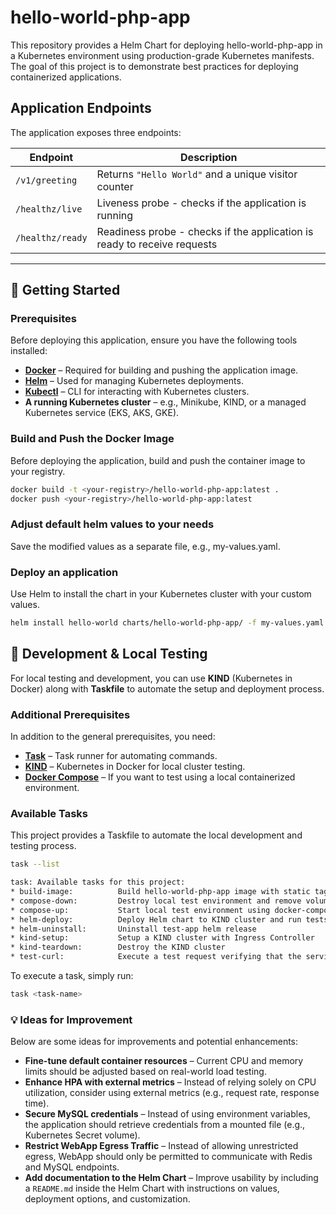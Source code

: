 # hello-world-php-app

This repository provides a Helm Chart for deploying hello-world-php-app in a Kubernetes environment using production-grade Kubernetes manifests. 
The goal of this project is to demonstrate best practices for deploying containerized applications.

## **Application Endpoints**
The application exposes three endpoints:

| **Endpoint**     | **Description**                                                          |
|------------------|--------------------------------------------------------------------------|
| `/v1/greeting`   | Returns `"Hello World"` and a unique visitor counter                     |
| `/healthz/live`  | Liveness probe - checks if the application is running                    |
| `/healthz/ready` | Readiness probe - checks if the application is ready to receive requests |

---

## 🚀 Getting Started

### **Prerequisites**
Before deploying this application, ensure you have the following tools installed:

- **[Docker](https://docs.docker.com/get-docker/)** – Required for building and pushing the application image.
- **[Helm](https://helm.sh/docs/intro/install/)** – Used for managing Kubernetes deployments.
- **[Kubectl](https://kubernetes.io/docs/tasks/tools/)** – CLI for interacting with Kubernetes clusters.
- **A running Kubernetes cluster** – e.g., Minikube, KIND, or a managed Kubernetes service (EKS, AKS, GKE).

### Build and Push the Docker Image
Before deploying the application, build and push the container image to your registry.

```bash
docker build -t <your-registry>/hello-world-php-app:latest .
docker push <your-registry>/hello-world-php-app:latest
```

### Adjust default helm values to your needs  
Save the modified values as a separate file, e.g., my-values.yaml.

### Deploy an application
Use Helm to install the chart in your Kubernetes cluster with your custom values.

```bash
helm install hello-world charts/hello-world-php-app/ -f my-values.yaml
```

## 🔧 Development & Local Testing

For local testing and development, you can use **KIND** (Kubernetes in Docker) along with **Taskfile** to automate the setup and deployment process.

### Additional Prerequisites
In addition to the general prerequisites, you need:

- **[Task](https://taskfile.dev/installation/)** – Task runner for automating commands.
- **[KIND](https://kind.sigs.k8s.io/docs/user/quick-start/)** – Kubernetes in Docker for local cluster testing.
- **[Docker Compose](https://docs.docker.com/compose/)** – If you want to test using a local containerized environment.

### Available Tasks

This project provides a Taskfile to automate the local development and testing process.
```bash
task --list

task: Available tasks for this project:
* build-image:          Build hello-world-php-app image with static tag
* compose-down:         Destroy local test environment and remove volumes
* compose-up:           Start local test environment using docker-compose
* helm-deploy:          Deploy Helm chart to KIND cluster and run tests
* helm-uninstall:       Uninstall test-app helm release
* kind-setup:           Setup a KIND cluster with Ingress Controller
* kind-teardown:        Destroy the KIND cluster
* test-curl:            Execute a test request verifying that the service is available through the ingress controller

```

To execute a task, simply run:
```bash
task <task-name>
```

### 💡 Ideas for Improvement

Below are some ideas for improvements and potential enhancements:
- **Fine-tune default container resources** – Current CPU and memory limits should be adjusted based on real-world load testing.
- **Enhance HPA with external metrics** – Instead of relying solely on CPU utilization, consider using external metrics (e.g., request rate, response time).
- **Secure MySQL credentials** – Instead of using environment variables, the application should retrieve credentials from a mounted file (e.g., Kubernetes Secret volume).
- **Restrict WebApp Egress Traffic** – Instead of allowing unrestricted egress, WebApp should only be permitted to communicate with Redis and MySQL endpoints.
- **Add documentation to the Helm Chart** – Improve usability by including a `README.md` inside the Helm Chart with instructions on values, deployment options, and customization.